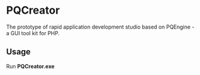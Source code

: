 PQCreator
=========
The prototype of rapid application development studio based on PQEngine - a GUI tool kit for PHP. 

Usage
-----
Run <b>PQCreator.exe</b>
